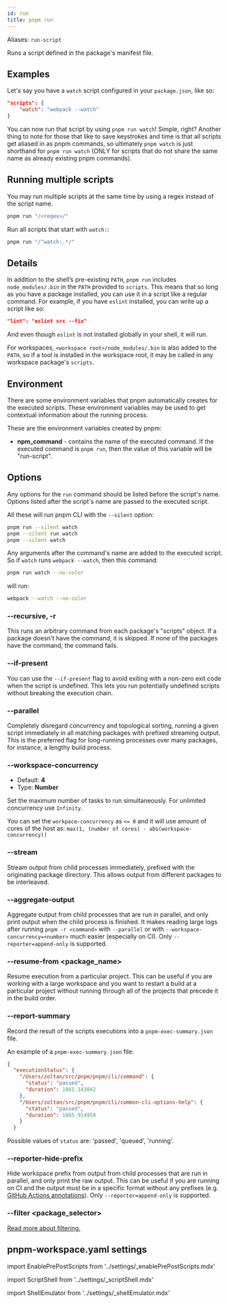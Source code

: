 ```yaml
---
id: run
title: pnpm run
---
```


Aliases: `run-script`

Runs a script defined in the package's manifest file.

## Examples

Let's say you have a `watch` script configured in your `package.json`, like so:

```json
"scripts": {
    "watch": "webpack --watch"
}
```

You can now run that script by using `pnpm run watch`! Simple, right?
Another thing to note for those that like to save keystrokes and time is that
all scripts get aliased in as pnpm commands, so ultimately `pnpm watch` is just
shorthand for `pnpm run watch` (ONLY for scripts that do not share the same name
as already existing pnpm commands).

## Running multiple scripts

You may run multiple scripts at the same time by using a regex instead of the script name.

```sh
pnpm run "/<regex>/"
```

Run all scripts that start with `watch:`:

```sh
pnpm run "/^watch:.*/"
```

## Details

In addition to the shell’s pre-existing `PATH`, `pnpm run` includes
`node_modules/.bin` in the `PATH` provided to `scripts`. This means that so
long as you have a package installed, you can use it in a script like a regular
command. For example, if you have `eslint` installed, you can write up a script
like so:

```json
"lint": "eslint src --fix"
```

And even though `eslint` is not installed globally in your shell, it will run.

For workspaces, `<workspace root>/node_modules/.bin` is also added
to the `PATH`, so if a tool is installed in the workspace root, it may be called
in any workspace package's `scripts`.

## Environment

There are some environment variables that pnpm automatically creates for the executed scripts.
These environment variables may be used to get contextual information about the running process.

These are the environment variables created by pnpm:

* **npm_command** - contains the name of the executed command. If the executed command is `pnpm run`, then the value of this variable will be "run-script".

## Options

Any options for the `run` command should be listed before the script's name.
Options listed after the script's name are passed to the executed script.

All these will run pnpm CLI with the `--silent` option:

```sh
pnpm run --silent watch
pnpm --silent run watch
pnpm --silent watch
```

Any arguments after the command's name are added to the executed script.
So if `watch` runs `webpack --watch`, then this command:

```sh
pnpm run watch --no-color
```

will run:

```sh
webpack --watch --no-color
```

### --recursive, -r

This runs an arbitrary command from each package's "scripts" object.
If a package doesn't have the command, it is skipped.
If none of the packages have the command, the command fails.

### --if-present

You can use the `--if-present` flag to avoid exiting with a non-zero exit code
when the script is undefined. This lets you run potentially undefined scripts
without breaking the execution chain.

### --parallel

Completely disregard concurrency and topological sorting, running a given script
immediately in all matching packages with prefixed streaming output. This is the
preferred flag for long-running processes over many packages, for instance, a
lengthy build process.

### --workspace-concurrency

* Default: **4**
* Type: **Number**

Set the maximum number of tasks to run simultaneously. For unlimited concurrency
use `Infinity`.

You can set the `workpace-concurrency` as `<= 0` and it will use amount of cores of the host as: `max(1, (number of cores) - abs(workspace-concurrency))`

### --stream

Stream output from child processes immediately, prefixed with the originating
package directory. This allows output from different packages to be interleaved.

### --aggregate-output

Aggregate output from child processes that are run in parallel, and only print output when the child process is finished. It makes reading large logs after running `pnpm -r <command>` with `--parallel` or with `--workspace-concurrency=<number>` much easier (especially on CI). Only `--reporter=append-only` is supported.

### --resume-from &lt;package_name\>

Resume execution from a particular project. This can be useful if you are working with a large workspace and you want to restart a build at a particular project without running through all of the projects that precede it in the build order.

### --report-summary

Record the result of the scripts executions into a `pnpm-exec-summary.json` file.

An example of a `pnpm-exec-summary.json` file:

```json
{
  "executionStatus": {
    "/Users/zoltan/src/pnpm/pnpm/cli/command": {
      "status": "passed",
      "duration": 1861.143042
    },
    "/Users/zoltan/src/pnpm/pnpm/cli/common-cli-options-help": {
      "status": "passed",
      "duration": 1865.914958
    }
  }
```

Possible values of `status` are: 'passed', 'queued', 'running'.

### --reporter-hide-prefix

Hide workspace prefix from output from child processes that are run in parallel, and only print the raw output. This can be useful if you are running on CI and the output must be in a specific format without any prefixes (e.g. [GitHub Actions annotations](https://docs.github.com/en/actions/using-workflows/workflow-commands-for-github-actions#setting-an-error-message)). Only `--reporter=append-only` is supported.

### --filter &lt;package_selector\>

[Read more about filtering.](../filtering.md)

## pnpm-workspace.yaml settings

import EnablePrePostScripts from '../settings/_enablePrePostScripts.mdx'

<EnablePrePostScripts />

import ScriptShell from '../settings/_scriptShell.mdx'

<ScriptShell />

import ShellEmulator from '../settings/_shellEmulator.mdx'

<ShellEmulator />
